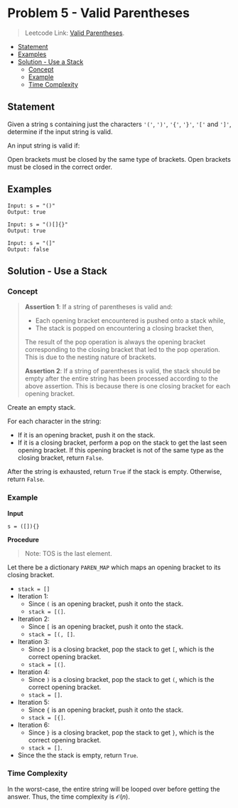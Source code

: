 # <!-- omit in toc --> Problem 5 - Valid Parentheses

> Leetcode Link: [Valid Parentheses](https://leetcode.com/problems/valid-parentheses/).

- [Statement](#statement)
- [Examples](#examples)
- [Solution - Use a Stack](#solution---use-a-stack)
  - [Concept](#concept)
  - [Example](#example)
  - [Time Complexity](#time-complexity)

## Statement

Given a string s containing just the characters `'('`, `')'`, `'{'`, `'}'`, `'['` and `']'`, determine if the input string is valid.

An input string is valid if:

Open brackets must be closed by the same type of brackets.
Open brackets must be closed in the correct order.

## Examples

```block
Input: s = "()"
Output: true
```

```block
Input: s = "()[]{}"
Output: true
```

```block
Input: s = "(]"
Output: false
```

## Solution - Use a Stack

### Concept

> **Assertion 1**: If a string of parentheses is valid and:
>
> - Each opening bracket encountered is pushed onto a stack while,
> - The stack is popped on encountering a closing bracket then,
>
> The result of the pop operation is always the opening bracket corresponding to the closing bracket that led to the pop operation. This is due to the nesting nature of brackets.
>
> **Assertion 2**: If a string of parentheses is valid, the stack should be empty after the entire string has been processed according to the above assertion. This is because there is one closing bracket for each opening bracket.

Create an empty stack.

For each character in the string:

- If it is an opening bracket, push it on the stack.
- If it is a closing bracket, perform a pop on the stack to get the last seen opening bracket. If this opening bracket is not of the same type as the closing bracket, return `False`.

After the string is exhausted, return `True` if the stack is empty. Otherwise, return `False`.

### Example

**Input**

```block
s = ([]){}
```

**Procedure**

> Note: TOS is the last element.

Let there be a dictionary `PAREN_MAP` which maps an opening bracket to its closing bracket.

- `stack = []`
- Iteration 1:
  - Since `(` is an opening bracket, push it onto the stack.
  - `stack = [(]`.
- Iteration 2:
  - Since `[` is an opening bracket, push it onto the stack.
  - `stack = [(, []`.
- Iteration 3:
  - Since `]` is a closing bracket, pop the stack to get `[`, which is the correct opening bracket.
  - `stack = [(]`.
- Iteration 4:
  - Since `)` is a closing bracket, pop the stack to get `(`, which is the correct opening bracket.
  - `stack = []`.
- Iteration 5:
  - Since `{` is an opening bracket, push it onto the stack.
  - `stack = [{]`.
- Iteration 6:
  - Since `}` is a closing bracket, pop the stack to get `}`, which is the correct opening bracket.
  - `stack = []`.
- Since the the stack is empty, return `True`.

### Time Complexity

In the worst-case, the entire string will be looped over before getting the answer. Thus, the time complexity is $\mathcal{O}(n)$.
